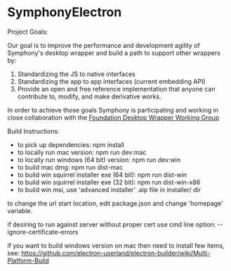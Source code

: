 # SymphonyElectron

Project Goals:

Our goal is to improve the performance and development agility of Symphony's desktop wrapper and build a path to support other wrappers by:

1. Standardizing the JS to native interfaces
2. Standardizing the app to app interfaces (current embedding API)
3. Provide an open and free reference implementation that anyone can contribute to, modify, and make derivative works.

In order to achieve those goals Symphony is participating and working in close collaboration with the [Foundation Desktop Wrapper Working Group](https://symphonyoss.atlassian.net/wiki/display/WGDWAPI/Working+Group+-+Desktop+Wrapper+API)



Build Instructions:

- to pick up dependencies: npm install
- to locally run mac version: npm run dev:mac
- to locally run windows (64 bit) version: npm run dev:win
- to build mac dmg: npm run dist-mac
- to build win squirrel installer exe (64 bit): npm run dist-win
- to build win squirrel installer exe (32 bit): npm run dist-win-x86
- to build win msi, use 'advanced installer' .aip file in installer/ dir

to change the url start location, edit package.json and change 'homepage' variable.

if desiring to run against server without proper cert use cmd line option: --ignore-certificate-errors

if you want to build windows version on mac then need to install few items, see: https://github.com/electron-userland/electron-builder/wiki/Multi-Platform-Build
